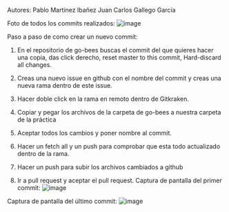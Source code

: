 Autores:
Pablo Martinez Ibañez
Juan Carlos Gallego García

Foto de todos los commits realizados:
![image](https://github.com/user-attachments/assets/1e06c468-089f-4f98-a2c2-fa6fb2eb407b)

Paso a paso de como crear un nuevo commit:
1) En el repositorio de go-bees buscas el commit del que quieres hacer una copia, das click derecho, reset master to this commit, Hard-discard all changes.

2) Creas una nuevo issue en github con el nombre del commit y creas una nueva rama dentro de este issue.

3) Hacer doble click en la rama en remoto dentro de Gitkraken.

4) Copiar y pegar los archivos de la carpeta de go-bees a nuestra carpeta de la práctica

5) Aceptar todos los cambios y poner nombre al commit.

6) Hacer un fetch all y un push para comprobar que esta todo actualizado dentro de la rama.

7) Hacer un push para subir los archivos cambiados a github

8) Ir a pull request y aceptar el pull request.
Captura de pantalla del primer commit:
![image](https://github.com/user-attachments/assets/ec5f5e0e-345b-4041-a1b9-7cf33c05517b)

Captura de pantalla del último commit:
![image](https://github.com/user-attachments/assets/3700c726-3a95-4017-9294-74c619425404)
